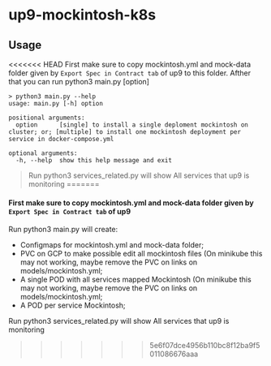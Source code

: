 # up9-mockintosh-k8s

## Usage

<<<<<<< HEAD
First make sure to copy mockintosh.yml and mock-data folder given by `Export Spec in Contract tab` of up9 to this folder. Afther that you can run python3 main.py [option]

```shell
> python3 main.py --help   
usage: main.py [-h] option

positional arguments:
  option      [single] to install a single deploment mockintosh on cluster; or; [multiple] to install one mockintosh deployment per service in docker-compose.yml

optional arguments:
  -h, --help  show this help message and exit
```

> Run  python3 services_related.py will show All services that up9 is monitoring
=======
#### First make sure to copy mockintosh.yml and mock-data folder given by `Export Spec in Contract tab` of up9


Run python3 main.py will create:
  - Configmaps for mockintosh.yml and mock-data folder;
  - PVC on GCP to make possible edit all mockintosh files (On minikube this may not working, maybe remove the PVC on links on models/mockintosh.yml;
  - A single POD with all services mapped Mockintosh (On minikube this may not working, maybe remove the PVC on links on models/mockintosh.yml;
  - A POD per service Mockintosh;
  
Run  python3 services_related.py will show All services that up9 is monitoring
>>>>>>> 5e6f07dce4956b110bc8f12ba9f5011086676aaa
